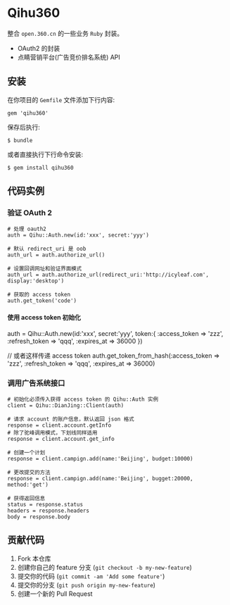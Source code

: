 # Qihu360

整合 `open.360.cn` 的一些业务 `Ruby` 封装。

- OAuth2 的封装
- 点睛营销平台(广告竞价排名系统) API 


## 安装

在你项目的 `Gemfile` 文件添加下行内容:

    gem 'qihu360'

保存后执行:

    $ bundle

或者直接执行下行命令安装:

    $ gem install qihu360


## 代码实例

### 验证 OAuth 2

    # 处理 oauth2
    auth = Qihu::Auth.new(id:'xxx', secret:'yyy')
    
    # 默认 redirect_uri 是 oob
    auth_url = auth.authorize_url() 

    # 设置回调网址和验证界面模式 
    auth_url = auth.authorize_url(redirect_uri:'http://icyleaf.com', display:'desktop')

    # 获取的 access token
    auth.get_token('code')


#### 使用 access token 初始化
  
  auth = Qihu::Auth.new(id:'xxx', secret:'yyy', token:{
      :access_token => 'zzz', :refresh_token => 'qqq', :expires_at => 36000
  })
  
  // 或者这样传递 access token
  auth.get_token_from_hash(:access_token => 'zzz', :refresh_token => 'qqq', :expires_at => 36000)

### 调用广告系统接口

    # 初始化必须传入获得 access token 的 Qihu::Auth 实例
    client = Qihu::DianJing::Client(auth)

    # 请求 account 的账户信息，默认返回 json 格式
    response = client.account.getInfo 
    # 除了驼峰调用模式，下划线同样适用
    response = client.account.get_info
    
    # 创建一个计划
    response = client.campign.add(name:'Beijing', budget:10000)
    
    # 更改提交的方法
    response = client.campign.add(name:'Beijing', bugget:20000, method:'get')

    # 获得返回信息
    status = response.status
    headers = response.headers
    body = response.body
    

## 贡献代码

1. Fork 本仓库
2. 创建你自己的 feature 分支 (`git checkout -b my-new-feature`)
3. 提交你的代码 (`git commit -am 'Add some feature'`)
4. 提交你的分支 (`git push origin my-new-feature`)
5. 创建一个新的 Pull Request
